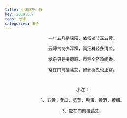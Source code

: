 ```yaml
---
title: 七律端午小感
key: 2019.6.7
tags: 七律
categories: 律诗
---
```


<p align="center">一年五月是端阳，依俗过节烹五黄。
</p>
<p align="center">云薄气爽少浮躁，雨细神轻多清凉。
</p>
<p align="center">龙舟只是拼搏趣，肉粽全然热闹香。
</p>
<p align="center">常在门前挂蒲艾，避邪驱鬼也正常。
</p>
<p align="center"></br>
</p>
<p align="center">小注：
</p>
<p align="center">1、五黄：黄瓜，苋菜，鸭蛋，黄酒，黄鳝。
</p>
<p align="center">2、应在门前挂菖艾，
</p>
<p align="center"></br>
</p>
